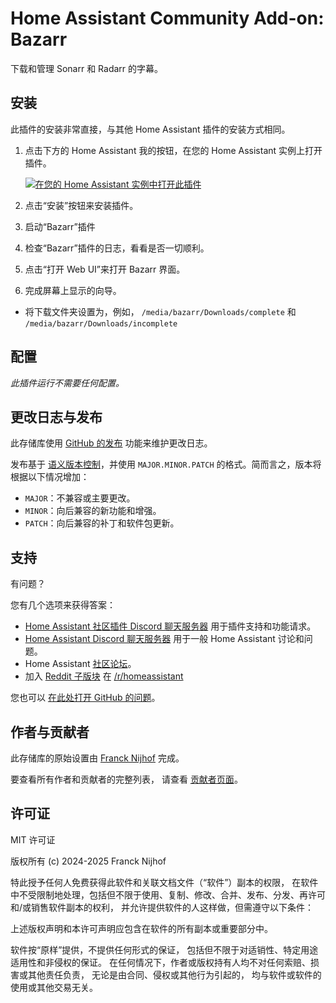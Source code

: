 # Home Assistant Community Add-on: Bazarr

下载和管理 Sonarr 和 Radarr 的字幕。

## 安装

此插件的安装非常直接，与其他 Home Assistant 插件的安装方式相同。

1. 点击下方的 Home Assistant 我的按钮，在您的 Home Assistant 实例上打开插件。

   [![在您的 Home Assistant 实例中打开此插件][addon-badge]][addon]

1. 点击“安装”按钮来安装插件。
1. 启动“Bazarr”插件
1. 检查“Bazarr”插件的日志，看看是否一切顺利。
1. 点击“打开 Web UI”来打开 Bazarr 界面。
1. 完成屏幕上显示的向导。

- 将下载文件夹设置为，例如，
  `/media/bazarr/Downloads/complete` 和
  `/media/bazarr/Downloads/incomplete`

## 配置

_此插件运行不需要任何配置。_

## 更改日志与发布

此存储库使用 [GitHub 的发布][releases] 功能来维护更改日志。

发布基于 [语义版本控制][semver]，并使用 `MAJOR.MINOR.PATCH` 的格式。简而言之，版本将根据以下情况增加：

- `MAJOR`：不兼容或主要更改。
- `MINOR`：向后兼容的新功能和增强。
- `PATCH`：向后兼容的补丁和软件包更新。

## 支持

有问题？

您有几个选项来获得答案：

- [Home Assistant 社区插件 Discord 聊天服务器][discord] 用于插件支持和功能请求。
- [Home Assistant Discord 聊天服务器][discord-ha] 用于一般 Home Assistant 讨论和问题。
- Home Assistant [社区论坛][forum]。
- 加入 [Reddit 子版块][reddit] 在 [/r/homeassistant][reddit]

您也可以 [在此处打开 GitHub 的问题][issue]。

## 作者与贡献者

此存储库的原始设置由 [Franck Nijhof][frenck] 完成。

要查看所有作者和贡献者的完整列表，
请查看 [贡献者页面][contributors]。

## 许可证

MIT 许可证

版权所有 (c) 2024-2025 Franck Nijhof

特此授予任何人免费获得此软件和关联文档文件（“软件”）副本的权限，
在软件中不受限制地处理，包括但不限于使用、复制、修改、合并、发布、分发、再许可和/或销售软件副本的权利，
并允许提供软件的人这样做，但需遵守以下条件：

上述版权声明和本许可声明应包含在软件的所有副本或重要部分中。

软件按“原样”提供，不提供任何形式的保证，
包括但不限于对适销性、特定用途适用性和非侵权的保证。
在任何情况下，作者或版权持有人均不对任何索赔、损害或其他责任负责，
无论是由合同、侵权或其他行为引起的，
均与软件或软件的使用或其他交易无关。

[addon-badge]: https://my.home-assistant.io/badges/supervisor_addon.svg
[addon]: https://my.home-assistant.io/redirect/supervisor_addon/?addon=a0d7b954_bazarr&repository_url=https%3A%2F%2Fgithub.com%2Fhassio-addons%2Frepository
[contributors]: https://github.com/hassio-addons/addon-bazarr/graphs/contributors
[discord-ha]: https://discord.gg/c5DvZ4e
[discord]: https://discord.me/hassioaddons
[forum]: https://community.home-assistant.io/t/?u=frenck
[frenck]: https://github.com/frenck
[issue]: https://github.com/hassio-addons/addon-bazarr/issues
[reddit]: https://reddit.com/r/homeassistant
[releases]: https://github.com/hassio-addons/addon-bazarr/releases
[semver]: http://semver.org/spec/v2.0.0.html